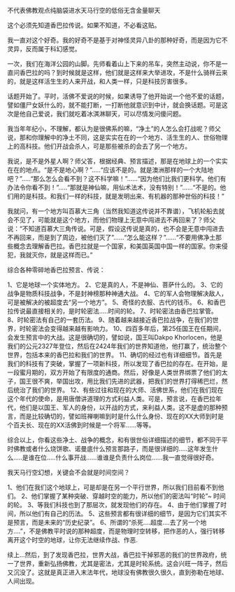 不代表佛教观点纯脑袋进水天马行空的低俗无含金量聊天

这个必须先知道香巴拉传说。如果不知道，不必看这贴。

我一直对这个好奇。我的好奇不是基于对神怪灵异八卦的那种好奇，而是因为它不灵异，反而属于科幻感觉。

一次，我们在海洋公园的山脚。先师看着山上下来的吊车，突然主动说，你不是一直问香巴拉的吗？到时候就是这样，他们就是这样来大举进攻，不是什么骑祥云来的，就是这样活生生的人来开战，和人类一样，只是科技厉害很多。

话题开始了。平时，活佛不爱说的时候，如果诱导了他开始说一个他不爱的话题，譬如僵尸女妖什么的，就不能打断，一打断他就意识到中计，就会换话题。可是这次是他自己爱说，我们就吃着冰淇淋聊天，可以尽情发问傻问题。

我当年年纪小，不理解，都认为是很佛系的嘛，“净土”的人怎么会打战呢？师父说，那和你理解中的净土不同，这是实实在在的一个地方、活生生的人、世俗物理上的高科技。他们开战会杀人，可是那些被杀的会去了另一个地方。

我说，是不是外星人啊？师父答，根据经典、预言描述，那是在地球上的一个实实在在的地点。“是不是地心啊？”.....“应该不是的。就是澳洲那样的一个大陆地吧？”.....“那么怎么会看不到？这不科学嘛！”......“因为他们比我们更科学。他们有办法令你看不到！”.....“那就是神仙嘛，用仙术法术，没有特别！”......“不是的。他们用的是科技。和我们一样的科技，就是发明出来、有机器的那种世俗的科技！”

我就问，有一个地方叫百慕大三角（当然我知道这传说并不靠谱），飞机轮船去就会不见了，可能就是这个地方，而他们物理上无意中闯进去不再回来了？师父说：“不知道百慕大三角传说。可是，假设这传说是真的，也不会是无意中闯进去不再回来，而是到了周边，被他们灭了”......“怎么能这样？”......“不要用佛净土那些概念去理解香巴拉。香巴拉就是一个国家，和美国英国中国一样的国家。你来侵犯，我就灭你，就是这样而已。”

综合各种零碎地香巴拉预言、传说：

1、它是地球一个实体地方。
2、它是真的人，不是神仙、菩萨什么的。
3、它的战争是物质科技战争，不是封神榜那种神通大战。
4、它的军人会物理解决敌人，可是被解决的被超度去“另一个地方”。
5、奇怪的衣服、古代的钱币。
6、和香巴拉传说最直接相关的，是时轮密法.....时间的轮。
7、时轮密法由香巴拉掌管。
8、时轮密法有自己的一套历法。
9、随着越来越接近香巴拉战争，在我们的世界，时轮密法会变得越来越有影响力。
10、四百多年后，第25任国王在任期间，会发生预言中的大战。这是很确切的，譬如说，国王叫Dakpo Khorlocen，他是我们的公元2327年登位，然后在2424年我们的世界知道他，他打赢了，统治整个世界，包括本来的香巴拉和我们的世界。
11、确切的经过也有详细细节。首先是我们的科技有了突破，掌握了一项新科技，所以发现了香巴拉的存在。在开始，是一段蜜月期的，双方开始了有限度的通商。然后，好像是人类世界绑票了他们的太子，国王很不爽，举国出攻，用比我们先进的武器，把我们的世界打得稀巴烂，然后统治了我们的世界。
12、有些过往和现在的大师、活佛世系，他们在我们现在这个年代的使命，是用唐僧讲道理的方式利益人类。可是，预言说，在香巴拉年代，他们是以国王、军人的身份，以开战的方式，来利益人类。这不是虚的那种预言，而是比较确切的，譬如班禅喇嘛到时是什么什么身份、现在的XX大师到时是个百夫长、现在的XX活佛到时候是一个将军......等等。

综合以上，你看这些净土、战争的概念，和有很世俗详细描述的细节，都不同于平时佛教或者什么烧饼歌、诺曼底什么预言那路子，而是很详细的.....这年发生什么.....是谁在位.....什么事开战......谁谁是负责什么岗位......我一直觉得很好奇。

我天马行空幻想，关键会不会就是时间空间？

1、他们在我们这个地球上，可是却是在另一个平行世界，所以我们目前看不到他们。
2、他们掌握了某种突破、穿越时空的能力，所以他们的密法叫“时轮”~ 时间的轮。
3、等我们科技也到了那层次，就发现他们的存在。
4、由于他们掌握了时间，所以他们有自己的历法。
5、这些预言都有很详细的细节，是因为它们其实不是预言，而是未来的“历史纪录”。
6、所谓的“杀死....超度....去了另一个地方....”，不是佛教平时说的那种超度，而是物理时空转移，把作恶的人，强行转移离开这个时空的地球，让你无法继续作战、作恶.

续上…然后，到了发现香巴拉，世界大战，香巴拉干掉邪恶的我们的世界政府，统一了世界，重新弘扬佛教，尤其是密法，尤其是时轮系统。这会兴旺一阵子，然后又沉没了。这就是真正进入末法年代，地球没有佛教很久很久，直到弥勒在地球、人间出现。
